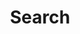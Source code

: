 ---
title: "Search" # in any language you want
layout: "search" # is necessary
# url: "/archive"
# description: "Description for Search"
summary: "search"
placeholder: "search input box"
robotsNoIndex: true
---